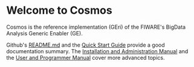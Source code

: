 # Welcome to Cosmos
Cosmos is the reference implementation (GEri) of the FIWARE's BigData Analysis Generic Enabler (GE).

Github's [README.md](https://github.com/telefonicaid/fiware-cosmos/blob/master/README.md) and the [Quick Start Guide](../manuals/quick_start_guide_new.md) provide a good documentation summary. The [Installation and Administration Manual](./installation_and_administration_manual/introduction.md)  and the [User and Programmer Manual](./user_and_programmer_manual/introduction.md) cover more advanced topics.
